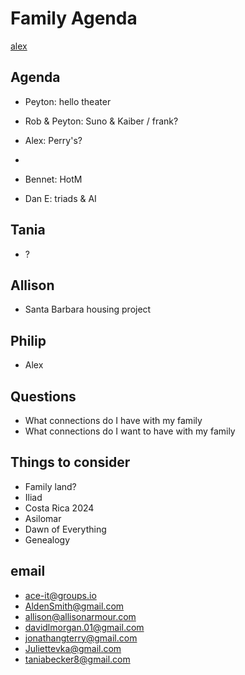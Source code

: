 # Family Agenda

<a href="./2023-03-13-alex-paine.md">alex</a>
## Agenda

* Peyton: hello theater
* Rob &amp; Peyton: Suno &amp; Kaiber / frank?
* Alex: Perry's?
* 

* Bennet: HotM
* Dan E: triads &amp; AI

## Tania

* ?

## Allison

* Santa Barbara housing project

## Philip

* Alex

## Questions

* What connections do I have with my family
* What connections do I want to have with my family

## Things to consider

* Family land?
* Iliad
* Costa Rica 2024
* Asilomar
* Dawn of Everything
* Genealogy

## email

* <a href="mailto:ace-it@groups.io">ace-it@groups.io</a>
* <a href="mailto:AldenSmith@gmail.com">AldenSmith@gmail.com</a>
* <a href="mailto:allison@allisonarmour.com">allison@allisonarmour.com</a>
* <a href="mailto:davidlmorgan.01@gmail.com">davidlmorgan.01@gmail.com</a>
* <a href="mailto:jonathangterry@gmail.com">jonathangterry@gmail.com</a>
* <a href="mailto:Juliettevka@gmail.com">Juliettevka@gmail.com</a>
* <a href="mailto:taniabecker8@gmail.com">taniabecker8@gmail.com</a>
